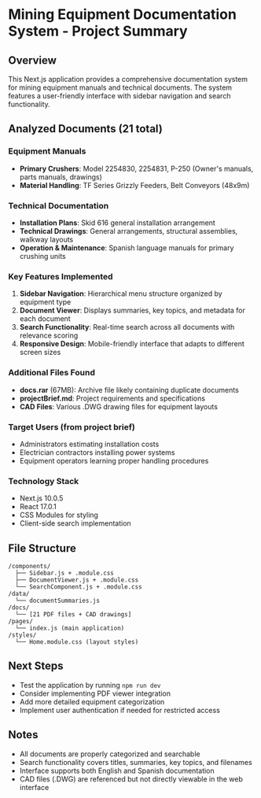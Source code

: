 # Mining Equipment Documentation System - Project Summary

## Overview
This Next.js application provides a comprehensive documentation system for mining equipment manuals and technical documents. The system features a user-friendly interface with sidebar navigation and search functionality.

## Analyzed Documents (21 total)

### Equipment Manuals
- **Primary Crushers**: Model 2254830, 2254831, P-250 (Owner's manuals, parts manuals, drawings)
- **Material Handling**: TF Series Grizzly Feeders, Belt Conveyors (48x9m)

### Technical Documentation
- **Installation Plans**: Skid 616 general installation arrangement
- **Technical Drawings**: General arrangements, structural assemblies, walkway layouts
- **Operation & Maintenance**: Spanish language manuals for primary crushing units

### Key Features Implemented
1. **Sidebar Navigation**: Hierarchical menu structure organized by equipment type
2. **Document Viewer**: Displays summaries, key topics, and metadata for each document
3. **Search Functionality**: Real-time search across all documents with relevance scoring
4. **Responsive Design**: Mobile-friendly interface that adapts to different screen sizes

### Additional Files Found
- **docs.rar** (67MB): Archive file likely containing duplicate documents
- **projectBrief.md**: Project requirements and specifications
- **CAD Files**: Various .DWG drawing files for equipment layouts

### Target Users (from project brief)
- Administrators estimating installation costs
- Electrician contractors installing power systems
- Equipment operators learning proper handling procedures

### Technology Stack
- Next.js 10.0.5
- React 17.0.1
- CSS Modules for styling
- Client-side search implementation

## File Structure
```
/components/
  ├── Sidebar.js + .module.css
  ├── DocumentViewer.js + .module.css
  └── SearchComponent.js + .module.css
/data/
  └── documentSummaries.js
/docs/
  └── [21 PDF files + CAD drawings]
/pages/
  └── index.js (main application)
/styles/
  └── Home.module.css (layout styles)
```

## Next Steps
- Test the application by running `npm run dev`
- Consider implementing PDF viewer integration
- Add more detailed equipment categorization
- Implement user authentication if needed for restricted access

## Notes
- All documents are properly categorized and searchable
- Search functionality covers titles, summaries, key topics, and filenames
- Interface supports both English and Spanish documentation
- CAD files (.DWG) are referenced but not directly viewable in the web interface